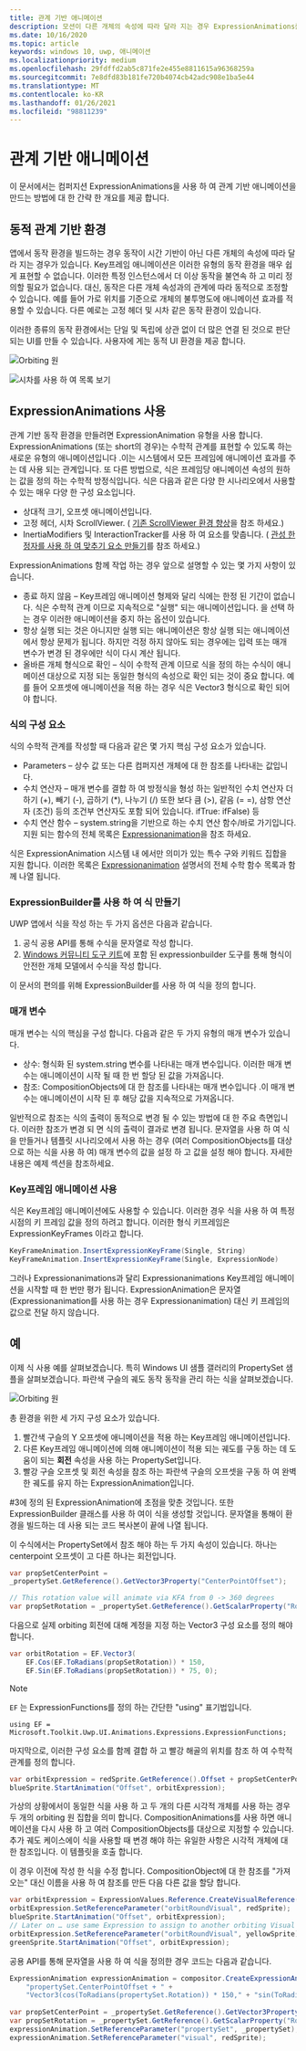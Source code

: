 ```yaml
---
title: 관계 기반 애니메이션
description: 모션이 다른 개체의 속성에 따라 달라 지는 경우 ExpressionAnimations를 사용 하 여 관계 기반 애니메이션을 만드는 방법을 알아봅니다.
ms.date: 10/16/2020
ms.topic: article
keywords: windows 10, uwp, 애니메이션
ms.localizationpriority: medium
ms.openlocfilehash: 29fdffd2ab5c871fe2e455e8811615a96368259a
ms.sourcegitcommit: 7e8dfd83b181fe720b4074cb42adc908e1ba5e44
ms.translationtype: MT
ms.contentlocale: ko-KR
ms.lasthandoff: 01/26/2021
ms.locfileid: "98811239"
---
```

# <a name="relation-based-animations"></a>관계 기반 애니메이션

이 문서에서는 컴퍼지션 ExpressionAnimations을 사용 하 여 관계 기반 애니메이션을 만드는 방법에 대 한 간략 한 개요를 제공 합니다.

## <a name="dynamic-relation-based-experiences"></a>동적 관계 기반 환경

앱에서 동작 환경을 빌드하는 경우 동작이 시간 기반이 아닌 다른 개체의 속성에 따라 달라 지는 경우가 있습니다. Key프레임 애니메이션은 이러한 유형의 동작 환경을 매우 쉽게 표현할 수 없습니다. 이러한 특정 인스턴스에서 더 이상 동작을 불연속 하 고 미리 정의할 필요가 없습니다. 대신, 동작은 다른 개체 속성과의 관계에 따라 동적으로 조정할 수 있습니다. 예를 들어 가로 위치를 기준으로 개체의 불투명도에 애니메이션 효과를 적용할 수 있습니다. 다른 예로는 고정 헤더 및 시차 같은 동작 환경이 있습니다.

이러한 종류의 동작 환경에서는 단일 및 독립에 상관 없이 더 많은 연결 된 것으로 판단 되는 UI를 만들 수 있습니다. 사용자에 게는 동적 UI 환경을 제공 합니다.

![Orbiting 원](images/animation/orbit.gif)

![시차를 사용 하 여 목록 보기](images/animation/parallax.gif)

## <a name="using-expressionanimations"></a>ExpressionAnimations 사용

관계 기반 동작 환경을 만들려면 ExpressionAnimation 유형을 사용 합니다. ExpressionAnimations (또는 short의 경우)는 수학적 관계를 표현할 수 있도록 하는 새로운 유형의 애니메이션입니다 .이는 시스템에서 모든 프레임에 애니메이션 효과를 주는 데 사용 되는 관계입니다. 또 다른 방법으로, 식은 프레임당 애니메이션 속성의 원하는 값을 정의 하는 수학적 방정식입니다. 식은 다음과 같은 다양 한 시나리오에서 사용할 수 있는 매우 다양 한 구성 요소입니다.

- 상대적 크기, 오프셋 애니메이션입니다.
- 고정 헤더, 시차 ScrollViewer. ( [기존 ScrollViewer 환경 향상](scroll-input-animations.md)을 참조 하세요.)
- InertiaModifiers 및 InteractionTracker를 사용 하 여 요소를 맞춥니다. ( [관성 한정자를 사용 하 여 맞추기 요소 만들기](inertia-modifiers.md)를 참조 하세요.)

ExpressionAnimations 함께 작업 하는 경우 앞으로 설명할 수 있는 몇 가지 사항이 있습니다.

- 종료 하지 않음 – Key프레임 애니메이션 형제와 달리 식에는 한정 된 기간이 없습니다. 식은 수학적 관계 이므로 지속적으로 "실행" 되는 애니메이션입니다. 을 선택 하는 경우 이러한 애니메이션을 중지 하는 옵션이 있습니다.
- 항상 실행 되는 것은 아니지만 실행 되는 애니메이션은 항상 실행 되는 애니메이션에서 항상 문제가 됩니다. 하지만 걱정 하지 않아도 되는 경우에는 입력 또는 매개 변수가 변경 된 경우에만 식이 다시 계산 됩니다.
- 올바른 개체 형식으로 확인 – 식이 수학적 관계 이므로 식을 정의 하는 수식이 애니메이션 대상으로 지정 되는 동일한 형식의 속성으로 확인 되는 것이 중요 합니다. 예를 들어 오프셋에 애니메이션을 적용 하는 경우 식은 Vector3 형식으로 확인 되어야 합니다.

### <a name="components-of-an-expression"></a>식의 구성 요소

식의 수학적 관계를 작성할 때 다음과 같은 몇 가지 핵심 구성 요소가 있습니다.

- Parameters – 상수 값 또는 다른 컴퍼지션 개체에 대 한 참조를 나타내는 값입니다.
- 수치 연산자 – 매개 변수를 결합 하 여 방정식을 형성 하는 일반적인 수치 연산자 더하기 (+), 빼기 (-), 곱하기 (*), 나누기 (/) 또한 보다 큼 (>), 같음 (= =), 삼항 연산자 (조건) 등의 조건부 연산자도 포함 되어 있습니다. ifTrue: ifFalse) 등
- 수치 연산 함수 – system.string을 기반으로 하는 수치 연산 함수/바로 가기입니다. 지원 되는 함수의 전체 목록은 [Expressionanimation](/uwp/api/Windows.UI.Composition.ExpressionAnimation)을 참조 하세요.

식은 ExpressionAnimation 시스템 내 에서만 의미가 있는 특수 구와 키워드 집합을 지원 합니다. 이러한 목록은 [Expressionanimation](/uwp/api/Windows.UI.Composition.ExpressionAnimation) 설명서의 전체 수학 함수 목록과 함께 나열 됩니다.

### <a name="creating-expressions-with-expressionbuilder"></a>ExpressionBuilder를 사용 하 여 식 만들기

UWP 앱에서 식을 작성 하는 두 가지 옵션은 다음과 같습니다.

1. 공식 공용 API를 통해 수식을 문자열로 작성 합니다.
1. [Windows 커뮤니티 도구 키트](/windows/communitytoolkit/animations/expressions)에 포함 된 expressionbuilder 도구를 통해 형식이 안전한 개체 모델에서 수식을 작성 합니다.

이 문서의 편의를 위해 ExpressionBuilder를 사용 하 여 식을 정의 합니다.

### <a name="parameters"></a>매개 변수

매개 변수는 식의 핵심을 구성 합니다. 다음과 같은 두 가지 유형의 매개 변수가 있습니다.

- 상수: 형식화 된 system.string 변수를 나타내는 매개 변수입니다. 이러한 매개 변수는 애니메이션이 시작 될 때 한 번 할당 된 값을 가져옵니다.
- 참조: CompositionObjects에 대 한 참조를 나타내는 매개 변수입니다 .이 매개 변수는 애니메이션이 시작 된 후 해당 값을 지속적으로 가져옵니다.

일반적으로 참조는 식의 출력이 동적으로 변경 될 수 있는 방법에 대 한 주요 측면입니다. 이러한 참조가 변경 되 면 식의 출력이 결과로 변경 됩니다. 문자열을 사용 하 여 식을 만들거나 템플릿 시나리오에서 사용 하는 경우 (여러 CompositionObjects를 대상으로 하는 식을 사용 하 여) 매개 변수의 값을 설정 하 고 값을 설정 해야 합니다. 자세한 내용은 예제 섹션을 참조하세요.

### <a name="working-with-keyframeanimations"></a>Key프레임 애니메이션 사용

식은 Key프레임 애니메이션에도 사용할 수 있습니다. 이러한 경우 식을 사용 하 여 특정 시점의 키 프레임 값을 정의 하려고 합니다. 이러한 형식 키프레임은 ExpressionKeyFrames 이라고 합니다.

```csharp
KeyFrameAnimation.InsertExpressionKeyFrame(Single, String)
KeyFrameAnimation.InsertExpressionKeyFrame(Single, ExpressionNode)
```

그러나 Expressionanimations과 달리 Expressionanimations Key프레임 애니메이션을 시작할 때 한 번만 평가 됩니다. ExpressionAnimation은 문자열 (Expressionanimation를 사용 하는 경우 Expressionanimation) 대신 키 프레임의 값으로 전달 하지 않습니다.

## <a name="example"></a>예

이제 식 사용 예를 살펴보겠습니다. 특히 Windows UI 샘플 갤러리의 PropertySet 샘플을 살펴보겠습니다. 파란색 구슬의 궤도 동작 동작을 관리 하는 식을 살펴보겠습니다.

![Orbiting 원](images/animation/orbit.gif)

총 환경을 위한 세 가지 구성 요소가 있습니다.

1. 빨간색 구슬의 Y 오프셋에 애니메이션을 적용 하는 Key프레임 애니메이션입니다.
1. 다른 Key프레임 애니메이션에 의해 애니메이션이 적용 되는 궤도를 구동 하는 데 도움이 되는 **회전** 속성을 사용 하는 PropertySet입니다.
1. 빨강 구슬 오프셋 및 회전 속성을 참조 하는 파란색 구슬의 오프셋을 구동 하 여 완벽 한 궤도를 유지 하는 ExpressionAnimation입니다.

#3에 정의 된 ExpressionAnimation에 초점을 맞춘 것입니다. 또한 ExpressionBuilder 클래스를 사용 하 여이 식을 생성할 것입니다. 문자열을 통해이 환경을 빌드하는 데 사용 되는 코드 복사본이 끝에 나열 됩니다.

이 수식에서는 PropertySet에서 참조 해야 하는 두 가지 속성이 있습니다. 하나는 centerpoint 오프셋이 고 다른 하나는 회전입니다.

```csharp
var propSetCenterPoint =
_propertySet.GetReference().GetVector3Property("CenterPointOffset");

// This rotation value will animate via KFA from 0 -> 360 degrees
var propSetRotation = _propertySet.GetReference().GetScalarProperty("Rotation");
```

다음으로 실제 orbiting 회전에 대해 계정을 지정 하는 Vector3 구성 요소를 정의 해야 합니다.

```csharp
var orbitRotation = EF.Vector3(
    EF.Cos(EF.ToRadians(propSetRotation)) * 150,
    EF.Sin(EF.ToRadians(propSetRotation)) * 75, 0);
```

> [!NOTE]
> `EF` 는 ExpressionFunctions를 정의 하는 간단한 "using" 표기법입니다.
>
> `using EF = Microsoft.Toolkit.Uwp.UI.Animations.Expressions.ExpressionFunctions;`

마지막으로, 이러한 구성 요소를 함께 결합 하 고 빨강 해골의 위치를 참조 하 여 수학적 관계를 정의 합니다.

```csharp
var orbitExpression = redSprite.GetReference().Offset + propSetCenterPoint + orbitRotation;
blueSprite.StartAnimation("Offset", orbitExpression);
```

가상의 상황에서이 동일한 식을 사용 하 고 두 개의 다른 시각적 개체를 사용 하는 경우 두 개의 orbiting 원 집합을 의미 합니다. CompositionAnimations를 사용 하면 애니메이션을 다시 사용 하 고 여러 CompositionObjects를 대상으로 지정할 수 있습니다. 추가 궤도 케이스에이 식을 사용할 때 변경 해야 하는 유일한 사항은 시각적 개체에 대 한 참조입니다. 이 템플릿을 호출 합니다.

이 경우 이전에 작성 한 식을 수정 합니다. CompositionObject에 대 한 참조를 "가져오는" 대신 이름을 사용 하 여 참조를 만든 다음 다른 값을 할당 합니다.

```csharp
var orbitExpression = ExpressionValues.Reference.CreateVisualReference("orbitRoundVisual");
orbitExpression.SetReferenceParameter("orbitRoundVisual", redSprite);
blueSprite.StartAnimation("Offset", orbitExpression);
// Later on … use same Expression to assign to another orbiting Visual
orbitExpression.SetReferenceParameter("orbitRoundVisual", yellowSprite);
greenSprite.StartAnimation("Offset", orbitExpression);
```

공용 API를 통해 문자열을 사용 하 여 식을 정의한 경우 코드는 다음과 같습니다.

```csharp
ExpressionAnimation expressionAnimation = compositor.CreateExpressionAnimation("visual.Offset + " +
    "propertySet.CenterPointOffset + " +
    "Vector3(cos(ToRadians(propertySet.Rotation)) * 150," + "sin(ToRadians(propertySet.Rotation)) * 75, 0)");
    
var propSetCenterPoint = _propertySet.GetReference().GetVector3Property("CenterPointOffset");
var propSetRotation = _propertySet.GetReference().GetScalarProperty("Rotation");
expressionAnimation.SetReferenceParameter("propertySet", _propertySet);
expressionAnimation.SetReferenceParameter("visual", redSprite);
```
